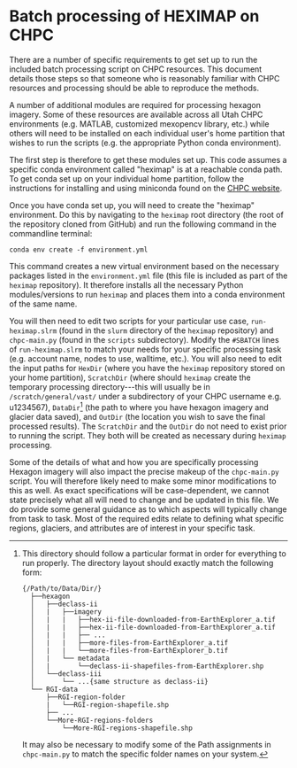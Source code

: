 # Batch processing of HEXIMAP on CHPC

There are a number of specific requirements to get set up to run the included batch processing script on CHPC resources.
This document details those steps so that someone who is reasonably familiar with CHPC resources and processing should be able to reproduce the methods.

A number of additional modules are required for processing hexagon imagery.
Some of these resources are available across all Utah CHPC environments (e.g. MATLAB, customized mexopencv library, etc.) while others will need to be installed on each individual user's home partition that wishes to run the scripts (e.g. the appropriate Python conda environment).

The first step is therefore to get these modules set up.
This code assumes a specific conda environment called "heximap" is at a reachable conda path.
To get conda set up on your individual home partition, follow the instructions for installing and using miniconda found on the [CHPC website](https://www.chpc.utah.edu/documentation/software/python-anaconda.php#mi).

Once you have conda set up, you will need to create the "heximap" environment.
Do this by navigating to the `heximap` root directory (the root of the repository cloned from GitHub) and run the following command in the commandline terminal:
```{bash}
conda env create -f environment.yml
```
This command creates a new virtual environment based on the necessary packages listed in the `environment.yml` file (this file is included as part of the `heximap` repository).
It therefore installs all the necessary Python modules/versions to run `heximap` and places them into a conda environment of the same name.

<!-- To complete the conda environment setup, you will also need to install the MATLAB Python engine to your environment.
Instructions for how to do this are found in [this answer](https://www.mathworks.com/matlabcentral/answers/346068-how-do-i-properly-install-matlab-engine-using-the-anaconda-package-manager-for-python).
Just make sure that you run the commands from within the `heximap` environment (e.g. run `conda activate heximap` prior to running the steps in that answer). -->

You will then need to edit two scripts for your particular use case, `run-heximap.slrm` (found in the `slurm` directory of the `heximap` repository) and `chpc-main.py` (found in the `scripts` subdirectory).
Modify the `#SBATCH` lines of `run-heximap.slrm` to match your needs for your specific processing task (e.g. account name, nodes to use, walltime, etc.).
You will also need to edit the input paths for `HexDir` (where you have the `heximap` repository stored on your home partition), `ScratchDir` (where should `heximap` create the temporary processing directory---this will usually be in `/scratch/general/vast/` under a subdirectory of your CHPC username e.g. u1234567), `DataDir`[^datadir] (the path to where you have hexagon imagery and glacier data saved), and `OutDir` (the location you wish to save the final processed results).
The `ScratchDir` and the `OutDir` do not need to exist prior to running the script.
They both will be created as necessary during `heximap` processing.

[^datadir]: This directory should follow a particular format in order for everything to run properly. The directory layout should exactly match the following form:
    ```{nohighlight}
    {/Path/to/Data/Dir/}
      ├──hexagon
      │   ├──declass-ii
      │   |   ├──imagery
      │   |   |   ├──hex-ii-file-downloaded-from-EarthExplorer_a.tif
      │   |   |   ├──hex-ii-file-downloaded-from-EarthExplorer_a.tif
      │   |   |   ├── ...
      │   |   |   ├──more-files-from-EarthExplorer_a.tif
      │   |   |   └──more-files-from-EarthExplorer_b.tif
      │   |   └── metadata
      │   |       └──declass-ii-shapefiles-from-EarthExplorer.shp
      │   └──declass-iii
      │       └── ...{same structure as declass-ii}
      └── RGI-data
          ├──RGI-region-folder
          |   └──RGI-region-shapefile.shp
          ├── ...
          └──More-RGI-regions-folders
              └──More-RGI-regions-shapefile.shp
    ```
    It may also be necessary to modify some of the Path assignments in `chpc-main.py` to match the specific folder names on your system.

Some of the details of what and how you are specifically processing Hexagon imagery will also impact the precise makeup of the `chpc-main.py` script.
You will therefore likely need to make some minor modifications to this as well.
As exact specifications will be case-dependent, we cannot state precisely what all will need to change and be updated in this file.
We do provide some general guidance as to which aspects will typically change from task to task.
Most of the required edits relate to defining what specific regions, glaciers, and attributes are of interest in your specific task.
